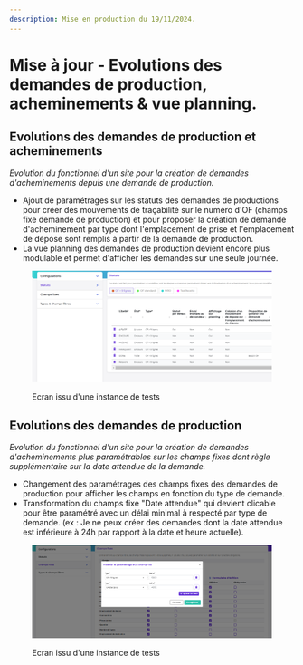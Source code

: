 ```yaml
---
description: Mise en production du 19/11/2024.
---
```


# Mise à jour - Evolutions des demandes de production,  acheminements & vue planning.

## Evolutions des demandes de production et acheminements&#x20;

_Evolution du fonctionnel d'un site pour la création de demandes d'acheminements depuis une demande de production._&#x20;

* Ajout de paramétrages sur les statuts des demandes de productions pour créer des mouvements de traçabilité sur le numéro d'OF (champs fixe demande de production) et pour proposer la création de demande d'acheminement par type dont l'emplacement de prise et l'emplacement de dépose sont remplis à partir de la demande de production.&#x20;
* La vue planning des demandes de production devient encore plus modulable et permet d'afficher les demandes sur une seule journée.&#x20;

<figure><img src="../../.gitbook/assets/image (1) (1) (1) (1) (1) (1).png" alt=""><figcaption><p>Ecran issu d'une instance de tests</p></figcaption></figure>



## Evolutions des demandes de production&#x20;

_Evolution du fonctionnel d'un site pour la création de demandes d'acheminements plus paramétrables sur les champs fixes dont règle supplémentaire sur la date attendue de la demande._&#x20;

* Changement des paramétrages des champs fixes des demandes de production pour afficher les champs en fonction du type de demande.&#x20;
* Transformation du champs fixe "Date attendue" qui devient clicable pour être paramétré avec un délai minimal à respecté par type de demande. (ex : Je ne peux créer des demandes dont la date attendue est inférieure à 24h par rapport à la date et heure actuelle).&#x20;

<figure><img src="../../.gitbook/assets/image (1) (1) (1) (1) (1) (1) (1).png" alt=""><figcaption><p>Ecran issu d'une instance de tests</p></figcaption></figure>

